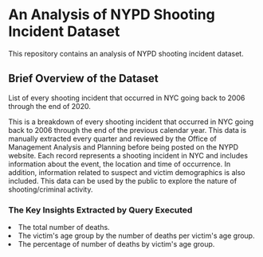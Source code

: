  <h1>An Analysis of NYPD Shooting Incident Dataset</h1>
 
 This repository contains an analysis of NYPD shooting incident dataset.

 <h2>Brief Overview of the Dataset</h2>
 
 List of every shooting incident that occurred in NYC going back to 2006 through the end of 2020.

This is a breakdown of every shooting incident that occurred in NYC going back to 2006 through the end of the previous calendar year. This data is manually extracted every quarter and reviewed by the Office of Management Analysis and Planning before being posted on the NYPD website. Each record represents a shooting incident in NYC and includes information about the event, the location and time of occurrence. In addition, information related to suspect and victim demographics is also included. This data can be used by the public to explore the nature of shooting/criminal activity.
 
 <h3>The Key Insights Extracted by Query Executed</h3>
 
 <li>The total number of deaths.</li>
 <li>The victim's age group by the number of deaths per victim's age group.</li>
 <li>The percentage of number of deaths by victim's age group.</li>
